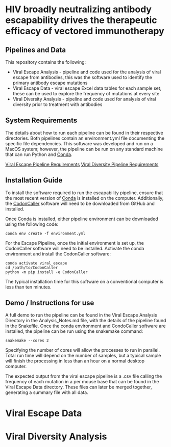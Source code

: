# HIV broadly neutralizing antibody escapability drives the therapeutic efficacy of vectored immunotherapy

## Pipelines and Data

This repository contains the following:
* Viral Escape Analysis - pipeline and code used for the analysis of viral escape from antibodies, this was the software used to identify the primary antibody escape mutations 
* Viral Escape Data - viral escape Excel data tables for each sample set, these can be used to explore the frequency of mutations at every site
* Viral Diversity Analysis - pipeline and code used for analysis of viral diversity prior to treatment with antibodies 

## System Requirements
The details about how to run each pipeline can be found in their respective directories. 
Both pipelines contain an environment.yml file documenting the specific file dependencies. This software was developed and run on a MacOS system; however, the pipeline can be run on any standard machine that can run Python and [Conda](https://conda.io/).
 
[Viral Escape Pipeline Requirements](https://github.com/Balazs-Lab/Escapability/blob/main/Viral%20Escape%20Analysis/environment.yml)
[Viral Diversity Pipeline Requirements](https://github.com/Balazs-Lab/Escapability/blob/main/Viral%20Diversity%20Analysis/environment.yml)  
 

## Installation Guide

To install the software required to run the escapability pipeline, ensure that the most recent version of [Conda](https://conda.io) is installed on the computer. Additionally, the [CodonCaller](https://github.com/Balazs-Lab/CodonCaller)  software will need to be downloaded from GitHub and installed. 

Once [Conda](https://conda.io) is installed, either pipeline environment can be downloaded using the following code:

    conda env create -f environment.yml

For the Escape Pipeline, once the initial environment is set up, the CodonCaller software will need to be installed. Activate the conda environment and install the CodonCaller software:

    conda activate viral_escape
    cd /path/to/CodonCaller
    python -m pip install -e CodonCaller

The typical installation time for this software on a conventional computer is less than ten minutes.
    

## Demo / Instructions for use

A full demo to run the pipeline can be found in the Viral Escape Analysis Directory in the Analysis_Notes.md file, with the details of the pipeline found in the Snakefile. Once the conda environment and CondoCaller software are installed, the pipeline can be run using the snakemake command:

    snakemake --cores 2 

Specifying the number of cores will allow the processes to run in parallel. Total run time will depend on the number of samples, but a typical sample will finish the processing in less than an hour on a normal desktop computer. 

The expected output from the viral escape pipeline is a .csv file calling the frequency of each mutation in a per mouse base that can be found in the Viral Escape Data directory. These files can later be merged together, generating a summary file with all data.

# Viral Escape Data

# Viral Diversity Analysis

